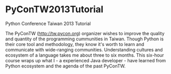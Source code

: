PyConTW2013Tutorial
===================

Python Conference Taiwan 2013 Tutorial

The PyConTW (http://tw.pycon.org) organizer wishes to improve the quality and quantity of the programming cummunities in Taiwan. Though Python is their core tool and methodology, they know it's worth to learn and communicate with wide-ranging communities. Understanding cultures and ecosystem of a language takes me about three to six months. This six-hour course wraps up what I - a experienced Java developer - have learned from Python ecosystem and the agenda of the past PyConTW.
